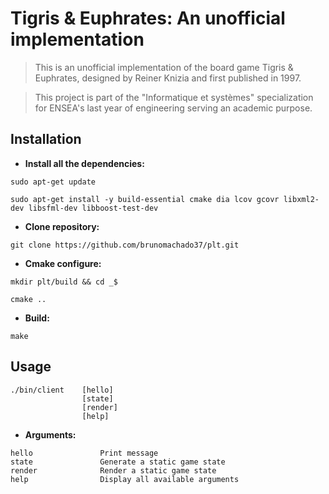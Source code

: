 Tigris & Euphrates: An unofficial implementation
===============

> This is an unofficial implementation of the board game Tigris & Euphrates, designed by Reiner Knizia and first published in 1997.

> This project is part of the "Informatique et systèmes" specialization for ENSEA's last year of engineering serving an academic purpose.


Installation
------------

* **Install all the dependencies:**
```
sudo apt-get update
```
```
sudo apt-get install -y build-essential cmake dia lcov gcovr libxml2-dev libsfml-dev libboost-test-dev
```

* **Clone repository:**
```
git clone https://github.com/brunomachado37/plt.git
```

* **Cmake configure:**
```
mkdir plt/build && cd _$
```
```
cmake ..
```

* **Build:**
```
make
```

Usage
------------
```
./bin/client    [hello]
                [state]
                [render]
                [help] 
```


* **Arguments:**
```
hello               Print message
state               Generate a static game state
render              Render a static game state    
help                Display all available arguments
```